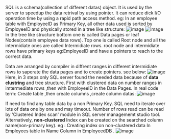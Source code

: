 SQL is a schema(collection of different datas) object. It is used by the server to speedup the data retrival by using pointer. It can reduce dick I/O operation time by using a rapid path access method.
eg: In an employee table with EmployeeID as Primary Key, all other data used is sorted by EmployeeID and physically stored in a tree like structure: 
![image](https://github.com/adarshraj99/MySQL/assets/122180050/0e6d1377-7d89-4ed1-8902-a9a010d2c463)
![image](https://github.com/adarshraj99/MySQL/assets/122180050/3438ee0c-d87c-4063-aa19-38bd64202539)
In the tree like structure bottom one is called Data pages or leaf Nodes(contain employee data rows). 
Top one is called Root node and all the intermidiate ones are called Intermidiate rows. root node and intermidiate rows have primary keys eg:EmployeeID and have a pointers to reach to the correct data. 

Data are arranged by compiler in diffrent ranges in different intermidiate rows to saperate the data pages and to create pointers. see below: 
![image](https://github.com/adarshraj99/MySQL/assets/122180050/b7089962-57f7-49ad-a008-fe39f4e7b787)
Here, in 3 steps only SQL server found the needed data because of **data clustring** and tree structure. First with clustered data on number ranges in imtermediate rows ,then with EmployeeID in the Data Pages. 
In real code term: Create table ,then create columns ,create column datas: 
![image](https://github.com/adarshraj99/MySQL/assets/122180050/005cf57e-4a75-4dc9-b62f-8ba2dbe957ac)

If need to find any table data by a non Primary Key. SQL need to iterate over lots of data one by one and may timeout. Number of rows read can be read by 'Clustered Index scan' module in SQL server managememt studio tool. Alternatively, **non-clustered** Index can be created on the searched column name(non-primary key). eg : 
Creating index on non-clustered data In Employees table in Name Column in EmployeedDB . 
![image](https://github.com/adarshraj99/MySQL/assets/122180050/80a9efef-7e34-44af-95e8-099881cd8135)

